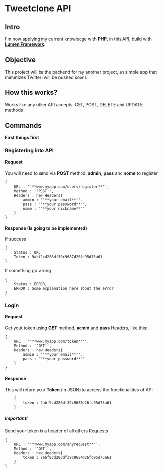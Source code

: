# Tweetclone API

## Intro

I'm now applying my current knowledge with **PHP**, in this API, build with [**Lumen Framework**](https://lumen.laravel.com/).

## Objective

This project will be the backend for my another project, an simple app that mimetizes Twitter (will be pushed soon).

## How this works?

Works like any other API accepts: GET, POST, DELETE and UPDATE methods

## Commands

**First things first**
### Registering into API

#### Request

You will need to send via **POST** method: **admin**, **pass** and **nome** to register

```
{
    URL : ''**www.myapp.com/users/register**'',
    Method : ''POST'',
    Headers : new Headers{
        admin : ''**your email**'',
        pass : ''**your password**'',
        name : ''**your nickname**''
    }
}
```

#### Response (Is going to be implemented)

If success
```
{
    Status : OK,
    Token : 9abf9cd286df39c9687d26fc95d75a61
}
```

If something go wrong
```
{
    Status : ERROR,
    ERROR : Some explanation here about the error
}
```

### Login

#### Request
Get yout token using **GET** method, **admin** and **pass** Headers, like this:

```
{
    URL : ''**www.myapp.com/token**'',
    Method : ''GET'',
    Headers : new Headers{
        admin : ''**your email**'',
        pass : ''**your password**''
    }
}
```

#### Response
This will return your **Token** (in JSON)  to access the functionalities of API

```
    {
        token : 9abf9cd286df39c9687d26fc95d75a61
    }
```

##### Important!
Send your token in a header of all others Requests

```
{
    URL : ''**www.myapp.com/anyrequest**'',
    Method : ''GET'',
    Headers : new Headers{
        token : 9abf9cd286df39c9687d26fc95d75a61
    }
}
```

